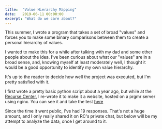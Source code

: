 ```yaml
---
title:  "Value Hierarchy Mapping"
date:   2019-06-11 00:00:00
excerpt: "What do we care about?"
---
```


This summer, I wrote a program that takes a set of broad "values" and forces you to make some binary comparisons between them to create a personal hierarchy of values. 

I wanted to make this for a while after talking with my dad and some other people about the idea. I've been curious about what our "values" are in a broad sense, and, knowing myself at least moderately well, I thought it would be a good opportunity to identify my own value hierarchy.

It's up to the reader to decide how well the project was executed, but I'm pretty satisfied with it.

I first wrote a pretty basic python script about a year ago, but while at the [Recurse Center](https://recurse.com), I re-wrote it to make it a website, hosted on a prgmr server using nginx. You can see it and take the test [here](http://steampunc.com/values/index.html)

Since the time it went public, I've had 19 responses. That's not a huge amount, and I only really shared it on RC's private chat, but below will be my attempt to analyze the data, once I get around to it.
